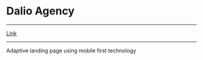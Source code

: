 # Dalio Agency

---

[Link](https://kluyko-pavel.github.io/Dalio/public)

---

Adaptive landing page using mobile first technology
